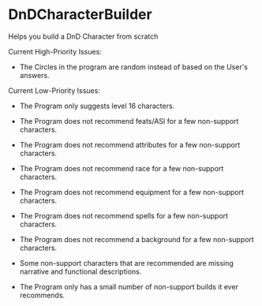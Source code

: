 # DnDCharacterBuilder

Helps you build a DnD Character from scratch

Current High-Priority Issues:

- The Circles in the program are random instead of based on the User's answers.

Current Low-Priority Issues:

- The Program only suggests level 16 characters.

- The Program does not recommend feats/ASI for a few non-support characters.

- The Program does not recommend attributes for a few non-support characters.

- The Program does not recommend race for a few non-support characters.

- The Program does not recommend equipment for a few non-support characters.

- The Program does not recommend spells for a few non-support characters.

- The Program does not recommend a background for a few non-support characters.

- Some non-support characters that are recommended are missing narrative and functional descriptions.

- The Program only has a small number of non-support builds it ever recommends.
